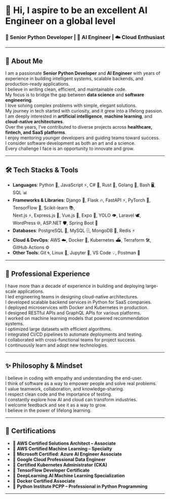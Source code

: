 # 👋 Hi, I aspire to be an excellent AI Engineer on a global level  
### 🚀 Senior Python Developer | 🤖 AI Engineer | ☁️ Cloud Enthusiast  

---

## 🌟 About Me  
I am a passionate **Senior Python Developer** and **AI Engineer** with years of experience in building intelligent systems, scalable backends, and production-ready applications.  
I believe in writing clean, efficient, and maintainable code.  
My focus is to bridge the gap between **data science** and **software engineering**.  
I love solving complex problems with simple, elegant solutions.  
My journey in tech started with curiosity, and it grew into a lifelong passion.  
I am deeply interested in **artificial intelligence**, **machine learning**, and **cloud-native architectures**.  
Over the years, I’ve contributed to diverse projects across **healthcare, fintech, and SaaS platforms**.  
I enjoy mentoring younger developers and guiding teams toward success.  
I consider software development as both an art and a science.  
Every challenge I face is an opportunity to innovate and grow.  

---

<!--
**mero-718/mero-718** is a ✨ _special_ ✨ repository because its `README.md` (this file) appears on your GitHub profile.

Here are some ideas to get you started:

- 🔭 I’m currently working on ...
- 🌱 I’m currently learning ...
- 👯 I’m looking to collaborate on ...
- 🤔 I’m looking for help with ...
- 💬 Ask me about ...
- 📫 How to reach me: ...
- 😄 Pronouns: ...
- ⚡ Fun fact: ...
-->

## 🛠️ Tech Stacks & Tools  
- **Languages**: Python 🐍, JavaScript ⚡, C# 🎯, Rust 🦀, Golang 🚀, Bash 🖥️, SQL 📊  
- **Frameworks & Libraries**: Django 🎯, Flask 🔥, FastAPI ⚡, PyTorch 🔬, TensorFlow 🧠, Scikit-learn 📚,  
  Next.js ⚡, Express.js 🚏, Vue.js 🌱, Expo 📱, YOLO 👁️, Laravel 🕊️, WordPress 🌐, ASP.NET 🛡️, Spring Boot 🌸  
- **Databases**: PostgreSQL 🐘, MySQL 🗄️, MongoDB 🍃, Redis ⚡  
- **Cloud & DevOps**: AWS ☁️, Docker 🐳, Kubernetes ⛴️, Terraform 🛠️, GitHub Actions ⚙️  
- **Other Tools**: Git 🌀, Linux 🐧, Jupyter 📓, VS Code 💡, Postman 📮  

---

## 💼 Professional Experience  
I have more than a decade of experience in building and deploying large-scale applications.  
I led engineering teams in designing cloud-native architectures.  
I developed scalable backend services in Python for SaaS companies.  
I deployed microservices with Docker and Kubernetes in production.  
I designed RESTful APIs and GraphQL APIs for various platforms.  
I worked on machine learning models that powered recommendation systems.  
I optimized large datasets with efficient algorithms.  
I integrated CI/CD pipelines to automate deployments and testing.  
I collaborated with cross-functional teams for project success.  
I continuously learn and adopt new technologies.  

--- 

## ✨ Philosophy & Mindset  
I believe in coding with empathy and understanding the end-user.  
I think of software as a way to empower people and solve real problems.  
I value teamwork, collaboration, and knowledge-sharing.  
I respect clean code and the importance of testing.  
I constantly explore how AI and cloud can transform industries.  
I welcome feedback and see it as a way to grow.  
I believe in the power of lifelong learning.  

---

## 🏅 Certifications  

- 📜 **AWS Certified Solutions Architect – Associate**  
- 📜 **AWS Certified Machine Learning – Specialty**  
- 📜 **Microsoft Certified: Azure AI Engineer Associate**  
- 📜 **Google Cloud Professional Data Engineer**  
- 📜 **Certified Kubernetes Administrator (CKA)**  
- 📜 **TensorFlow Developer Certificate**  
- 📜 **DeepLearning.AI Machine Learning Specialization**  
- 📜 **Docker Certified Associate**  
- 📜 **Python Institute PCPP – Professional in Python Programming**  

---



